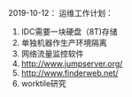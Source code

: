 2019-10-12：
运维工作计划：
1. IDC需要一块硬盘（8T)存储
2. 单独机器作生产环境隔离
3. 网络流量监控软件
4. http://www.jumpserver.org/
5. http://www.finderweb.net/
6. worktile研究
